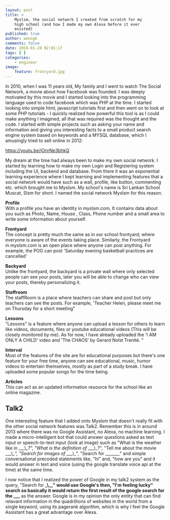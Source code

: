 ```yaml
---
layout: post
title: >
    Myslsm, the social network I created from scratch for my
    high school (and how I made my own Alexa before it ever
    existed)
published: true
author: wenogk
comments: false
date: 2019-01-20 02:01:17
tags: [ ]
categories:
    - engineer
image:
    feature: frontyard.jpg
---
```



In 2010, when I was 11 years old, My family and I went to watch The Social Network, a movie about how Facebook was founded. I was deeply motivated by this movie and I started looking into the programming language used to code facebook which was PHP at the time. I started looking into simple html, javascript tutorials first and then went on to look at some PHP tutorials - I quickly realized how powerful this tool is as I could make anything I imagined, all that was required was the thought and the code. I started with simple projects such as asking your name and information and giving you interesting facts to a small product search engine system based on keywords and a MYSQL database, which I amusingly tried to sell online in 2012:



















  https://youtu.be/jOnrNe3bhkQ
 












My dream at the time had always been to make my own social network. I started by learning how to make my own Login and Registering system including the UI, backend and database. From there it was an exponential learning experience where I kept learning and implementing features that a social network would have such as a wall, profile, like button, commenting etc. which brought me to Myslsm. My school's name is Sri Lankan School Muscat, Slsm for short. I named the social network Myslsm for this reason.





**Profile**  
With a profile you have an identity in myslsm.com, It contains data about you such as Photo, Name, House , Class, Phone number and a small area to write some information about yourself.












 










**Frontyard**  
The concept is pretty much the same as in our school frontyard; where everyone is aware of the events taking place. Similarly, the Frontyard in myslsm.com is an open place where anyone can post anything. For example, the POG can post 'Saturday evening basketball practices are cancelled'












 










  
**Backyard**  
Unlike the frontyard, the backyard is a private wall where only selected people can see your posts, later you will be able to change who can view your posts, thereby personalizing it.












 










  
**Staffroom**  
The staffRoom is a place where teachers can share and post but only teachers can see the posts. For example, 'Teacher Helen, please meet me on Thursday for a short meeting"












**Lessons**  
"Lessons" is a feature where anyone can upload a lesson for others to learn like videos, documents, files or youtube educational videos (This will be closely monitored by me). As for now, I have already uploaded the 'I AM ONLY A CHILD' video and 'The CHAOS' by Gerard Nolst Trenité. "












 










**Interval**  
Most of the features of the site are for educational purposes but there's one feature for your free time, anyone can see educational, music, humor videos to entertain themselves, mostly as part of a study break. I have uploaded some popular songs for the time being.












**Articles**  
This can act as an updated information resource for the school like an online magazine.  
  













 










## **Talk2**





One interesting feature that I added onto Myslsm that doesn't really fit with the other social network features was Talk2. Remember this is in around 2013 where there was no Google Assistant, no Alexa, no machine learning. I made a micro-intelligent bot that could answer questions asked as text input or speech-to-text input (look at image) such as "What is the weather like in __\_\\_\_?", "What is the definition of \_\_\_\\_\_?", "Tell me about the movie \_\_\_\\_\_", "Search for images of \_\_\_\\_\_", "Search for \_\_\_____" and simple conversational precoded statements like, "hi" and, "how are you" and it would answer in text and voice (using the google translate voice api at the time) at the same time.












 



 
















I now notice that I realized the power of Google in my talk2 system as the query, "Search for __\_\\_\_" would use Google's then, "I'm feeling lucky" search so basically it would return the first result of the google search for the \_\_\___ as the answer. Google is in my opinion the only entity that can find relavant information in the quadrillions of websites in the world from a single keyword, using its pagerank algorithm, which is why I feel the Google Assistant has a great advantage over Alexa.












 
